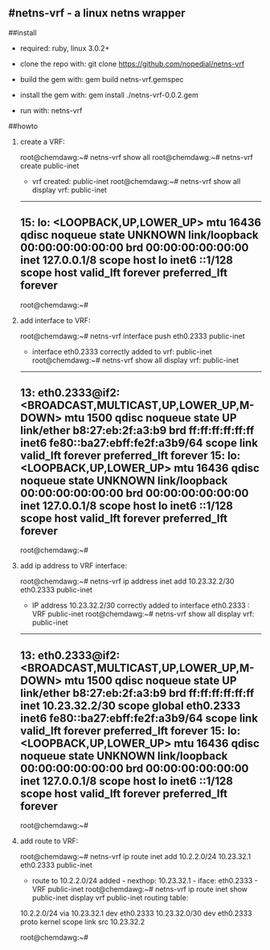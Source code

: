 #netns-vrf - a linux netns wrapper
---------------------------------

##install

* required: ruby, linux 3.0.2+

* clone the repo with: git clone https://github.com/nopedial/netns-vrf

* build the gem with: gem build netns-vrf.gemspec

* install the gem with: gem install ./netns-vrf-0.0.2.gem

* run with: netns-vrf

##howto

1. create a VRF:

	root@chemdawg:~# netns-vrf show all
	root@chemdawg:~# netns-vrf create public-inet
	+ vrf created: public-inet
	root@chemdawg:~# netns-vrf show all
	display vrf: public-inet
	--------------------------
	15: lo: <LOOPBACK,UP,LOWER_UP> mtu 16436 qdisc noqueue state UNKNOWN 
    	link/loopback 00:00:00:00:00:00 brd 00:00:00:00:00:00
    	inet 127.0.0.1/8 scope host lo
    	inet6 ::1/128 scope host 
       	   valid_lft forever preferred_lft forever
	--------------------------
	
	root@chemdawg:~# 

2. add interface to VRF:

	root@chemdawg:~# netns-vrf interface push eth0.2333 public-inet
	+ interface eth0.2333 correctly added to vrf: public-inet
	root@chemdawg:~# netns-vrf show all
	display vrf: public-inet
	--------------------------
	13: eth0.2333@if2: <BROADCAST,MULTICAST,UP,LOWER_UP,M-DOWN> mtu 1500 qdisc noqueue state UP 
    	link/ether b8:27:eb:2f:a3:b9 brd ff:ff:ff:ff:ff:ff
    	inet6 fe80::ba27:ebff:fe2f:a3b9/64 scope link 
           valid_lft forever preferred_lft forever
	15: lo: <LOOPBACK,UP,LOWER_UP> mtu 16436 qdisc noqueue state UNKNOWN 
    	link/loopback 00:00:00:00:00:00 brd 00:00:00:00:00:00
    	inet 127.0.0.1/8 scope host lo
    	inet6 ::1/128 scope host 
       	   valid_lft forever preferred_lft forever
	--------------------------
	
	root@chemdawg:~# 

3. add ip address to VRF interface:

	root@chemdawg:~# netns-vrf ip address inet add 10.23.32.2/30 eth0.2333 public-inet
	+ IP address 10.23.32.2/30 correctly added to interface eth0.2333 : VRF public-inet
	root@chemdawg:~# netns-vrf show all
	display vrf: public-inet
	--------------------------
	13: eth0.2333@if2: <BROADCAST,MULTICAST,UP,LOWER_UP,M-DOWN> mtu 1500 qdisc noqueue state UP 
    	link/ether b8:27:eb:2f:a3:b9 brd ff:ff:ff:ff:ff:ff
    	inet 10.23.32.2/30 scope global eth0.2333
    	inet6 fe80::ba27:ebff:fe2f:a3b9/64 scope link 
      	   valid_lft forever preferred_lft forever
	15: lo: <LOOPBACK,UP,LOWER_UP> mtu 16436 qdisc noqueue state UNKNOWN 
    	link/loopback 00:00:00:00:00:00 brd 00:00:00:00:00:00
    	inet 127.0.0.1/8 scope host lo
    	inet6 ::1/128 scope host 
       	   valid_lft forever preferred_lft forever
	--------------------------	
	
	root@chemdawg:~#

4. add route to VRF:

	root@chemdawg:~# netns-vrf ip route inet add 10.2.2.0/24 10.23.32.1 eth0.2333 public-inet
	+ route to 10.2.2.0/24 added - nexthop: 10.23.32.1 - iface: eth0.2333 - VRF public-inet
	root@chemdawg:~# netns-vrf ip route inet show public-inet
	display vrf public-inet routing table:

	10.2.2.0/24 via 10.23.32.1 dev eth0.2333 
	10.23.32.0/30 dev eth0.2333  proto kernel  scope link  src 10.23.32.2 
	
	
	root@chemdawg:~#

